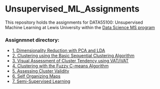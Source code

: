 # Unsupervised_ML_Assignments
This repository holds the assignments for DATA55100: Unsupervised Machine Learning at Lewis University within the [Data Science MS program](https://www.lewisu.edu/academics/data-science/index.htm)

### Assignmnet directory:
* [1. Dimensionality Reduction with PCA and LDA](https://nbviewer.org/github/mcqueg/Unsupervised_ML_Assignments/blob/main/Dimensionality_Reduction.ipynb)
* [2. Clustering using the Basic Sequential Clustering Algorithm](https://nbviewer.org/github/mcqueg/Unsupervised_ML_Assignments/blob/main/BSCA.ipynb)
* [3. Visual Assessment of Cluster Tendency using VAT/iVAT](https://nbviewer.org/github/mcqueg/Unsupervised_ML/blob/main/VAT.ipynb)
* [4. Clustering with the Fuzzy C-means Algorithm](https://nbviewer.org/github/mcqueg/Unsupervised_ML/blob/main/FCM.ipynb)
* [5. Assessing Cluster Validity](https://nbviewer.org/github/mcqueg/Unsupervised_ML/blob/main/cluster_validity_indices.ipynb)
* [6. Self Organizing Maps](https://nbviewer.org/github/mcqueg/Unsupervised_ML/blob/main/SOM.ipynb)
* [7. Semi-Supervised Learning]()